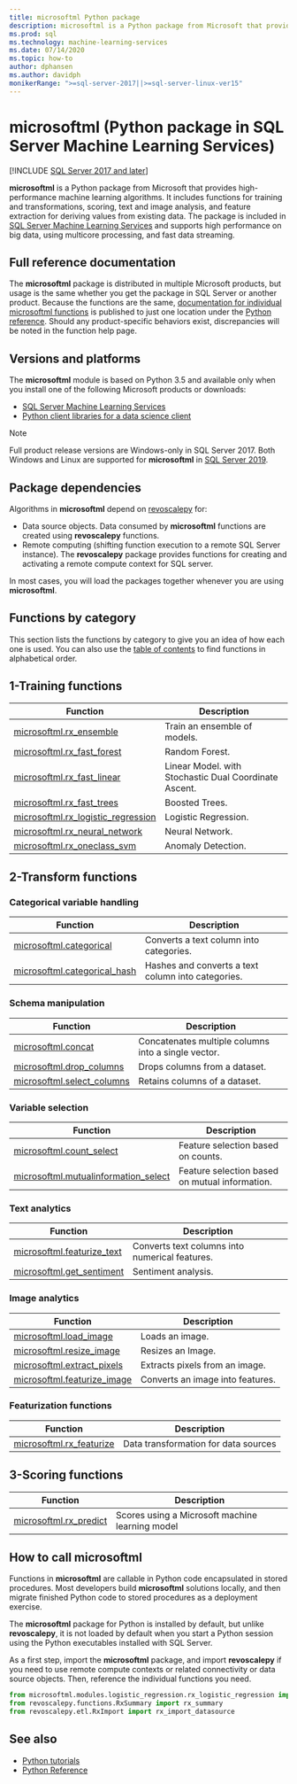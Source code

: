 ```yaml
---
title: microsoftml Python package
description: microsoftml is a Python package from Microsoft that provides high-performance machine learning algorithms. It includes functions for training and transformations, scoring, text and image analysis, and feature extraction for deriving values from existing data. The package is included in SQL Server Machine Learning Services.
ms.prod: sql
ms.technology: machine-learning-services
ms.date: 07/14/2020
ms.topic: how-to
author: dphansen
ms.author: davidph
monikerRange: ">=sql-server-2017||>=sql-server-linux-ver15"
---
```

# microsoftml (Python package in SQL Server Machine Learning Services)
[!INCLUDE [SQL Server 2017 and later](../../includes/applies-to-version/sqlserver2017.md)]

**microsoftml** is a Python package from Microsoft that provides high-performance machine learning algorithms. It includes functions for training and transformations, scoring, text and image analysis, and feature extraction for deriving values from existing data. The package is included in [SQL Server Machine Learning Services](../sql-server-machine-learning-services.md) and supports high performance on big data, using multicore processing, and fast data streaming.

## Full reference documentation

The **microsoftml** package is distributed in multiple Microsoft products, but usage is the same whether you get the package in SQL Server or another product. Because the functions are the same, [documentation for individual microsoftml functions](/machine-learning-server/python-reference/microsoftml/microsoftml-package) is published to just one location under the [Python reference](/machine-learning-server/python-reference/introducing-python-package-reference). Should any product-specific behaviors exist, discrepancies will be noted in the function help page.

## Versions and platforms

The **microsoftml** module is based on Python 3.5 and available only when you install one of the following Microsoft products or downloads:

+ [SQL Server Machine Learning Services](../install/sql-machine-learning-services-windows-install.md)
+ [Python client libraries for a data science client](setup-python-client-tools-sql.md)

> [!NOTE]
> Full product release versions are Windows-only in SQL Server 2017. Both Windows and Linux are supported for **microsoftml** in [SQL Server 2019](../../linux/sql-server-linux-setup-machine-learning.md).

## Package dependencies

Algorithms in **microsoftml** depend on [revoscalepy](ref-py-revoscalepy.md) for:

+ Data source objects. Data consumed by **microsoftml** functions are created using **revoscalepy** functions.
+ Remote computing (shifting function execution to a remote SQL Server instance). The **revoscalepy** package provides functions for creating and activating a remote compute context for SQL server.

In most cases, you will load the packages together whenever you are using **microsoftml**.

## Functions by category

This section lists the functions by category to give you an idea of how each one is used. You can also use the [table of contents](/machine-learning-server/python-reference/introducing-python-package-reference) to find functions in alphabetical order.

## 1-Training functions

| Function | Description |
|----------|-------------|
|[microsoftml.rx_ensemble](/machine-learning-server/python-reference/microsoftml/rx-ensemble) | Train an ensemble of models. |
|[microsoftml.rx_fast_forest](/machine-learning-server/python-reference/microsoftml/rx-fast-forest)  | Random Forest. |
|[microsoftml.rx_fast_linear](/machine-learning-server/python-reference/microsoftml/rx-fast-linear) | Linear Model. with Stochastic Dual Coordinate Ascent. |
|[microsoftml.rx_fast_trees](/machine-learning-server/python-reference/microsoftml/rx-fast-trees) | Boosted Trees. |
|[microsoftml.rx_logistic_regression](/machine-learning-server/python-reference/microsoftml/rx-logistic-regression) | Logistic Regression. |
|[microsoftml.rx_neural_network](/machine-learning-server/python-reference/microsoftml/rx-neural-network) | Neural Network. |
|[microsoftml.rx_oneclass_svm](/machine-learning-server/python-reference/microsoftml/rx-oneclass-svm) | Anomaly Detection. |

<a name="ml-transforms"></a>

## 2-Transform functions

### Categorical variable handling

| Function | Description |
|----------|-------------|
|[microsoftml.categorical](/machine-learning-server/python-reference/microsoftml/categorical) | Converts a text column into categories. |
|[microsoftml.categorical_hash](/machine-learning-server/python-reference/microsoftml/categorical-hash) | Hashes and converts a text column into categories. |

### Schema manipulation

| Function | Description |
|----------|-------------|
|[microsoftml.concat](/machine-learning-server/python-reference/microsoftml/concat) | Concatenates multiple columns into a single vector. |
|[microsoftml.drop_columns](/machine-learning-server/python-reference/microsoftml/drop-columns) | Drops columns from a dataset. |
|[microsoftml.select_columns](/machine-learning-server/python-reference/microsoftml/select-columns) | Retains columns of a dataset. |


### Variable selection

| Function | Description |
|----------|-------------|
|[microsoftml.count_select](/machine-learning-server/python-reference/microsoftml/count-select) |Feature selection based on counts. |
|[microsoftml.mutualinformation_select](/machine-learning-server/python-reference/microsoftml/mutualinformation-select) | Feature selection based on mutual information. |


### Text analytics

| Function | Description |
|----------|-------------|
|[microsoftml.featurize_text](/machine-learning-server/python-reference/microsoftml/featurize-text) | Converts text columns into numerical features. |
|[microsoftml.get_sentiment](/machine-learning-server/python-reference/microsoftml/get-sentiment) | Sentiment analysis. |


### Image analytics 

| Function | Description |
|----------|-------------|
|[microsoftml.load_image](/machine-learning-server/python-reference/microsoftml/load-image) | Loads an image. |
|[microsoftml.resize_image](/machine-learning-server/python-reference/microsoftml/resize-image) | Resizes an Image. |
|[microsoftml.extract_pixels](/machine-learning-server/python-reference/microsoftml/extract-pixels) | Extracts pixels from an image. |
|[microsoftml.featurize_image](/machine-learning-server/python-reference/microsoftml/featurize-image) | Converts an image into features. |

### Featurization functions

| Function | Description |
|----------|-------------|
|[microsoftml.rx_featurize](/machine-learning-server/python-reference/microsoftml/rx-featurize) | Data transformation for data sources |

<a name="ml-scoring"></a>

## 3-Scoring functions

| Function | Description |
|----------|-------------|
|[microsoftml.rx_predict](/machine-learning-server/python-reference/microsoftml/rx-predict) | Scores using a Microsoft machine learning model |

## How to call microsoftml

Functions in **microsoftml** are callable in Python code encapsulated in stored procedures. Most developers build **microsoftml** solutions locally, and then migrate finished Python code to stored procedures as a deployment exercise.

The **microsoftml** package for Python is installed by default, but unlike **revoscalepy**, it is not loaded by default when you start a Python session using the Python executables installed with SQL Server.

As a first step, import the **microsoftml** package, and import **revoscalepy** if you need to use remote compute contexts or related connectivity or data source objects. Then, reference the individual functions you need.

```python
from microsoftml.modules.logistic_regression.rx_logistic_regression import rx_logistic_regression
from revoscalepy.functions.RxSummary import rx_summary
from revoscalepy.etl.RxImport import rx_import_datasource
```

## See also

+ [Python tutorials](../tutorials/python-tutorials.md)
+ [Python Reference](/machine-learning-server/python-reference/introducing-python-package-reference)